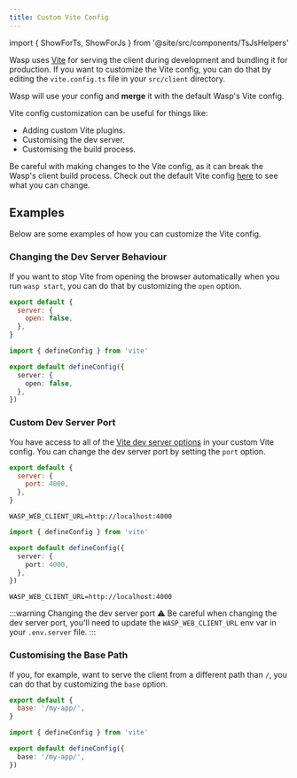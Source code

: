 ```yaml
---
title: Custom Vite Config
---
```


import { ShowForTs, ShowForJs } from '@site/src/components/TsJsHelpers'

Wasp uses [Vite](https://vitejs.dev/) for serving the client during development and bundling it for production. If you want to customize the Vite config, you can do that by editing the `vite.config.ts` file in your `src/client` directory.

Wasp will use your config and **merge** it with the default Wasp's Vite config.

Vite config customization can be useful for things like:

- Adding custom Vite plugins.
- Customising the dev server.
- Customising the build process.

Be careful with making changes to the Vite config, as it can break the Wasp's client build process. Check out the default Vite config [here](https://github.com/wasp-lang/wasp/blob/main/waspc/data/Generator/templates/react-app/vite.config.ts) to see what you can change.

## Examples

Below are some examples of how you can customize the Vite config.

### Changing the Dev Server Behaviour

If you want to stop Vite from opening the browser automatically when you run `wasp start`, you can do that by customizing the `open` option.

<Tabs groupId="js-ts">
<TabItem value="js" label="JavaScript">

```js title="src/client/vite.config.js"
export default {
  server: {
    open: false,
  },
}
```

</TabItem>
<TabItem value="ts" label="TypeScript">

```ts title="src/client/vite.config.ts"
import { defineConfig } from 'vite'

export default defineConfig({
  server: {
    open: false,
  },
})
```

</TabItem>
</Tabs>

### Custom Dev Server Port

You have access to all of the [Vite dev server options](https://vitejs.dev/config/server-options.html) in your custom Vite config. You can change the dev server port by setting the `port` option.

<Tabs groupId="js-ts">
<TabItem value="js" label="JavaScript">

```js title="src/client/vite.config.js"
export default {
  server: {
    port: 4000,
  },
}
```

```env title=".env.server"
WASP_WEB_CLIENT_URL=http://localhost:4000
```

</TabItem>
<TabItem value="ts" label="TypeScript">

```ts title="src/client/vite.config.ts"
import { defineConfig } from 'vite'

export default defineConfig({
  server: {
    port: 4000,
  },
})
```

```env title=".env.server"
WASP_WEB_CLIENT_URL=http://localhost:4000
```

</TabItem>
</Tabs>

:::warning Changing the dev server port
⚠️ Be careful when changing the dev server port, you'll need to update the `WASP_WEB_CLIENT_URL` env var in your `.env.server` file.
:::

### Customising the Base Path

If you, for example, want to serve the client from a different path than `/`, you can do that by customizing the `base` option.

<Tabs groupId="js-ts">
<TabItem value="js" label="JavaScript">

```js title="src/client/vite.config.js"
export default {
  base: '/my-app/',
}
```

</TabItem>
<TabItem value="ts" label="TypeScript">

```ts title="src/client/vite.config.ts"
import { defineConfig } from 'vite'

export default defineConfig({
  base: '/my-app/',
})
```

</TabItem>
</Tabs>
